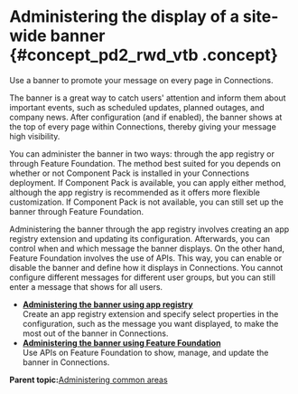 # Administering the display of a site-wide banner {#concept_pd2_rwd_vtb .concept}

Use a banner to promote your message on every page in Connections.

The banner is a great way to catch users' attention and inform them about important events, such as scheduled updates, planned outages, and company news. After configuration \(and if enabled\), the banner shows at the top of every page within Connections, thereby giving your message high visibility.

You can administer the banner in two ways: through the app registry or through Feature Foundation. The method best suited for you depends on whether or not Component Pack is installed in your Connections deployment. If Component Pack is available, you can apply either method, although the app registry is recommended as it offers more flexible customization. If Component Pack is not available, you can still set up the banner through Feature Foundation.

Administering the banner through the app registry involves creating an app registry extension and updating its configuration. Afterwards, you can control when and which message the banner displays. On the other hand, Feature Foundation involves the use of APIs. This way, you can enable or disable the banner and define how it displays in Connections. You cannot configure different messages for different user groups, but you can still enter a message that shows for all users.

-   **[Administering the banner using app registry](../admin/admin_banner_appreg.md)**  
Create an app registry extension and specify select properties in the configuration, such as the message you want displayed, to make the most out of the banner in Connections.
-   **[Administering the banner using Feature Foundation](../admin/admin_banner_icxt.md)**  
Use APIs on Feature Foundation to show, manage, and update the banner in Connections.

**Parent topic:**[Administering common areas](../admin/c_admin_act_wsadmin.md)

